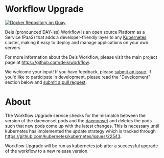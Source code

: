 # Workflow Upgrade
[![Docker Repository on Quay](https://quay.io/repository/deisci/workflow-upgrade/status "Docker Repository on Quay")](https://quay.io/repository/deisci/workflow-upgrade)

Deis (pronounced DAY-iss) Workflow is an open source Platform as a Service (PaaS) that adds a developer-friendly layer to any [Kubernetes](http://kubernetes.io) cluster, making it easy to deploy and manage applications on your own servers.

For more information about the Deis Workflow, please visit the main project page at https://github.com/deis/workflow.

We welcome your input! If you have feedback, please [submit an issue][issues]. If you'd like to participate in development, please read the "Development" section below and [submit a pull request][prs].

# About
The Workflow Upgrade service checks for the mismatch between the version of the daemonset pods and the [daemonset][daemons] and deletes the pods such that new pods come up with the latest changes. This is necessary until kubernetes has implemented the update strategy which is tracked through https://github.com/kubernetes/kubernetes/issues/22543.

Workflow Upgrade will be run as kubernetes job after a successful upgrade of the workflow to a new release version.

[issues]: https://github.com/deis/workflow/issues
[prs]: https://github.com/deis/workflow/pulls
[daemons]: http://kubernetes.io/docs/admin/daemons/
